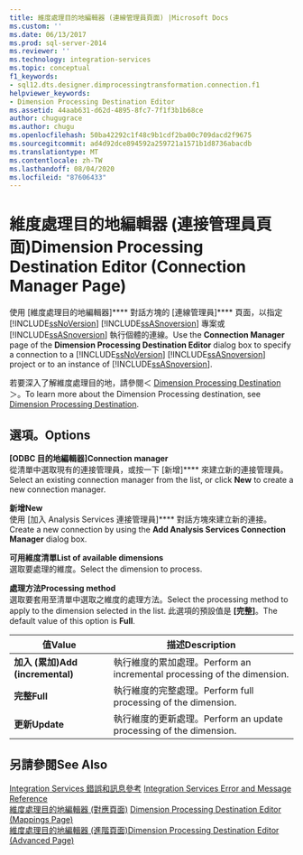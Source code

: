 ```yaml
---
title: 維度處理目的地編輯器 (連線管理員頁面) |Microsoft Docs
ms.custom: ''
ms.date: 06/13/2017
ms.prod: sql-server-2014
ms.reviewer: ''
ms.technology: integration-services
ms.topic: conceptual
f1_keywords:
- sql12.dts.designer.dimprocessingtransformation.connection.f1
helpviewer_keywords:
- Dimension Processing Destination Editor
ms.assetid: 44aab631-d62d-4895-8fc7-7f1f3b1b68ce
author: chugugrace
ms.author: chugu
ms.openlocfilehash: 50ba42292c1f48c9b1cdf2ba00c709dacd2f9675
ms.sourcegitcommit: ad4d92dce894592a259721a1571b1d8736abacdb
ms.translationtype: MT
ms.contentlocale: zh-TW
ms.lasthandoff: 08/04/2020
ms.locfileid: "87606433"
---
```

# <a name="dimension-processing-destination-editor-connection-manager-page"></a><span data-ttu-id="0cede-102">維度處理目的地編輯器 (連接管理員頁面)</span><span class="sxs-lookup"><span data-stu-id="0cede-102">Dimension Processing Destination Editor (Connection Manager Page)</span></span>
  <span data-ttu-id="0cede-103">使用 [維度處理目的地編輯器]\*\*\*\* 對話方塊的 [連線管理員]\*\*\*\* 頁面，以指定 [!INCLUDE[ssNoVersion](../includes/ssnoversion-md.md)] [!INCLUDE[ssASnoversion](../includes/ssasnoversion-md.md)] 專案或 [!INCLUDE[ssASnoversion](../includes/ssasnoversion-md.md)] 執行個體的連線。</span><span class="sxs-lookup"><span data-stu-id="0cede-103">Use the **Connection Manager** page of the **Dimension Processing Destination Editor** dialog box to specify a connection to a [!INCLUDE[ssNoVersion](../includes/ssnoversion-md.md)] [!INCLUDE[ssASnoversion](../includes/ssasnoversion-md.md)] project or to an instance of [!INCLUDE[ssASnoversion](../includes/ssasnoversion-md.md)].</span></span>  
  
 <span data-ttu-id="0cede-104">若要深入了解維度處理目的地，請參閱＜ [Dimension Processing Destination](data-flow/dimension-processing-destination.md)＞。</span><span class="sxs-lookup"><span data-stu-id="0cede-104">To learn more about the Dimension Processing destination, see [Dimension Processing Destination](data-flow/dimension-processing-destination.md).</span></span>  
  
## <a name="options"></a><span data-ttu-id="0cede-105">選項。</span><span class="sxs-lookup"><span data-stu-id="0cede-105">Options</span></span>  
 <span data-ttu-id="0cede-106">**[ODBC 目的地編輯器]**</span><span class="sxs-lookup"><span data-stu-id="0cede-106">**Connection manager**</span></span>  
 <span data-ttu-id="0cede-107">從清單中選取現有的連接管理員，或按一下 [新增]\*\*\*\* 來建立新的連接管理員。</span><span class="sxs-lookup"><span data-stu-id="0cede-107">Select an existing connection manager from the list, or click **New** to create a new connection manager.</span></span>  
  
 <span data-ttu-id="0cede-108">**新增**</span><span class="sxs-lookup"><span data-stu-id="0cede-108">**New**</span></span>  
 <span data-ttu-id="0cede-109">使用 [加入 Analysis Services 連接管理員]\*\*\*\* 對話方塊來建立新的連接。</span><span class="sxs-lookup"><span data-stu-id="0cede-109">Create a new connection by using the **Add Analysis Services Connection Manager** dialog box.</span></span>  
  
 <span data-ttu-id="0cede-110">**可用維度清單**</span><span class="sxs-lookup"><span data-stu-id="0cede-110">**List of available dimensions**</span></span>  
 <span data-ttu-id="0cede-111">選取要處理的維度。</span><span class="sxs-lookup"><span data-stu-id="0cede-111">Select the dimension to process.</span></span>  
  
 <span data-ttu-id="0cede-112">**處理方法**</span><span class="sxs-lookup"><span data-stu-id="0cede-112">**Processing method**</span></span>  
 <span data-ttu-id="0cede-113">選取要套用至清單中選取之維度的處理方法。</span><span class="sxs-lookup"><span data-stu-id="0cede-113">Select the processing method to apply to the dimension selected in the list.</span></span> <span data-ttu-id="0cede-114">此選項的預設值是 **[完整]**。</span><span class="sxs-lookup"><span data-stu-id="0cede-114">The default value of this option is **Full**.</span></span>  
  
|<span data-ttu-id="0cede-115">值</span><span class="sxs-lookup"><span data-stu-id="0cede-115">Value</span></span>|<span data-ttu-id="0cede-116">描述</span><span class="sxs-lookup"><span data-stu-id="0cede-116">Description</span></span>|  
|-----------|-----------------|  
|<span data-ttu-id="0cede-117">**加入 (累加)**</span><span class="sxs-lookup"><span data-stu-id="0cede-117">**Add (incremental)**</span></span>|<span data-ttu-id="0cede-118">執行維度的累加處理。</span><span class="sxs-lookup"><span data-stu-id="0cede-118">Perform an incremental processing of the dimension.</span></span>|  
|<span data-ttu-id="0cede-119">**完整**</span><span class="sxs-lookup"><span data-stu-id="0cede-119">**Full**</span></span>|<span data-ttu-id="0cede-120">執行維度的完整處理。</span><span class="sxs-lookup"><span data-stu-id="0cede-120">Perform full processing of the dimension.</span></span>|  
|<span data-ttu-id="0cede-121">**更新**</span><span class="sxs-lookup"><span data-stu-id="0cede-121">**Update**</span></span>|<span data-ttu-id="0cede-122">執行維度的更新處理。</span><span class="sxs-lookup"><span data-stu-id="0cede-122">Perform an update processing of the dimension.</span></span>|  
  
## <a name="see-also"></a><span data-ttu-id="0cede-123">另請參閱</span><span class="sxs-lookup"><span data-stu-id="0cede-123">See Also</span></span>  
 <span data-ttu-id="0cede-124">[Integration Services 錯誤和訊息參考](../../2014/integration-services/integration-services-error-and-message-reference.md) </span><span class="sxs-lookup"><span data-stu-id="0cede-124">[Integration Services Error and Message Reference](../../2014/integration-services/integration-services-error-and-message-reference.md) </span></span>  
 <span data-ttu-id="0cede-125">[維度處理目的地編輯器 &#40;對應頁面&#41;](../../2014/integration-services/dimension-processing-destination-editor-mappings-page.md) </span><span class="sxs-lookup"><span data-stu-id="0cede-125">[Dimension Processing Destination Editor &#40;Mappings Page&#41;](../../2014/integration-services/dimension-processing-destination-editor-mappings-page.md) </span></span>  
 [<span data-ttu-id="0cede-126">維度處理目的地編輯器 &#40;進階頁面&#41;</span><span class="sxs-lookup"><span data-stu-id="0cede-126">Dimension Processing Destination Editor &#40;Advanced Page&#41;</span></span>](../../2014/integration-services/dimension-processing-destination-editor-advanced-page.md)  
  
  
